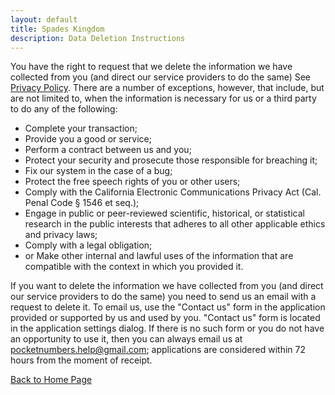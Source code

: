 ```yaml
---
layout: default
title: Spades Kingdom
description: Data Deletion Instructions
---
```


You have the right to request that we delete the information we have collected from you (and direct our service providers
to do the same) See [Privacy Policy](privacy.html). There are a number of exceptions, however, that include, but are not
limited to, when the information is necessary for us or a third party to do any of the following:
- Complete your transaction;
- Provide you a good or service;
- Perform a contract between us and you;
- Protect your security and prosecute those responsible for breaching it;
- Fix our system in the case of a bug;
- Protect the free speech rights of you or other users;
- Comply with the California Electronic Communications Privacy Act (Cal. Penal Code § 1546 et seq.);
- Engage in public or peer-reviewed scientific, historical, or statistical research in the public interests that adheres to
all other applicable ethics and privacy laws;
- Comply with a legal obligation;
- or Make other internal and lawful uses of the information that are compatible with the context in which you provided it.

If you want to delete the information we have collected from you (and direct our service providers to do the same) you need
to send us an email with a request to delete it. To email us, use the "Сontact us" form in the application provided or
supported by us and used by you. "Сontact us" form is located in the application settings dialog. If there is no such form or
you do not have an opportunity to use it, then you can always email us at
[pocketnumbers.help@gmail.com](mailto:pocketnumbers.help@gmail.com?subject=[GitHub]%20Data%20Deletion%20Request);
applications are considered within 72 hours from the moment of receipt.

[Back to Home Page](../)

